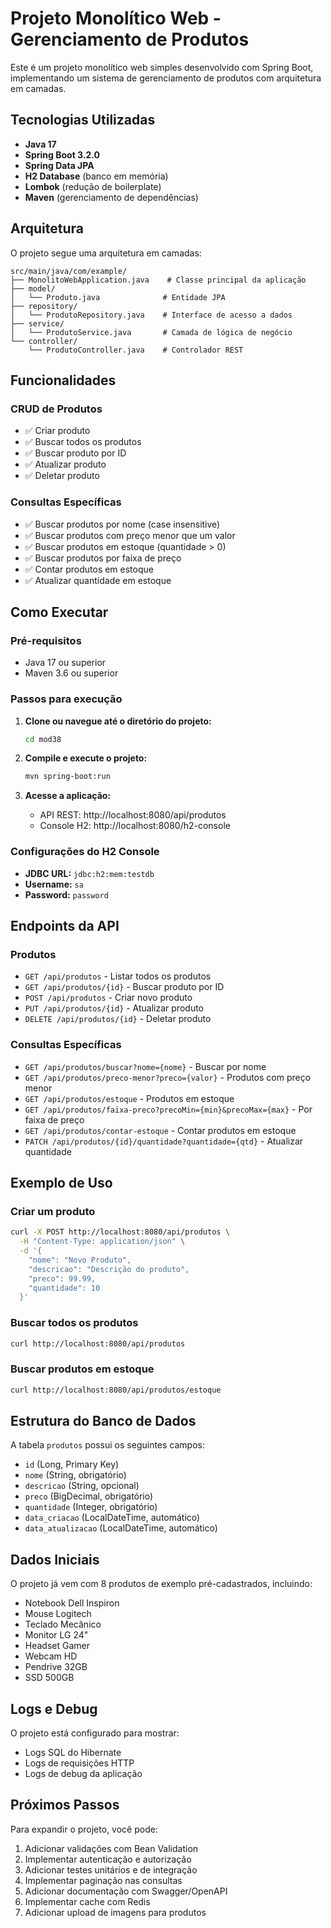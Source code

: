 # Projeto Monolítico Web - Gerenciamento de Produtos

Este é um projeto monolítico web simples desenvolvido com Spring Boot, implementando um sistema de gerenciamento de produtos com arquitetura em camadas.

## Tecnologias Utilizadas

- **Java 17**
- **Spring Boot 3.2.0**
- **Spring Data JPA**
- **H2 Database** (banco em memória)
- **Lombok** (redução de boilerplate)
- **Maven** (gerenciamento de dependências)

## Arquitetura

O projeto segue uma arquitetura em camadas:

```
src/main/java/com/example/
├── MonolitoWebApplication.java    # Classe principal da aplicação
├── model/
│   └── Produto.java              # Entidade JPA
├── repository/
│   └── ProdutoRepository.java    # Interface de acesso a dados
├── service/
│   └── ProdutoService.java       # Camada de lógica de negócio
└── controller/
    └── ProdutoController.java    # Controlador REST
```

## Funcionalidades

### CRUD de Produtos
- ✅ Criar produto
- ✅ Buscar todos os produtos
- ✅ Buscar produto por ID
- ✅ Atualizar produto
- ✅ Deletar produto

### Consultas Específicas
- ✅ Buscar produtos por nome (case insensitive)
- ✅ Buscar produtos com preço menor que um valor
- ✅ Buscar produtos em estoque (quantidade > 0)
- ✅ Buscar produtos por faixa de preço
- ✅ Contar produtos em estoque
- ✅ Atualizar quantidade em estoque

## Como Executar

### Pré-requisitos
- Java 17 ou superior
- Maven 3.6 ou superior

### Passos para execução

1. **Clone ou navegue até o diretório do projeto:**
   ```bash
   cd mod38
   ```

2. **Compile e execute o projeto:**
   ```bash
   mvn spring-boot:run
   ```

3. **Acesse a aplicação:**
   - API REST: http://localhost:8080/api/produtos
   - Console H2: http://localhost:8080/h2-console

### Configurações do H2 Console
- **JDBC URL:** `jdbc:h2:mem:testdb`
- **Username:** `sa`
- **Password:** `password`

## Endpoints da API

### Produtos
- `GET /api/produtos` - Listar todos os produtos
- `GET /api/produtos/{id}` - Buscar produto por ID
- `POST /api/produtos` - Criar novo produto
- `PUT /api/produtos/{id}` - Atualizar produto
- `DELETE /api/produtos/{id}` - Deletar produto

### Consultas Específicas
- `GET /api/produtos/buscar?nome={nome}` - Buscar por nome
- `GET /api/produtos/preco-menor?preco={valor}` - Produtos com preço menor
- `GET /api/produtos/estoque` - Produtos em estoque
- `GET /api/produtos/faixa-preco?precoMin={min}&precoMax={max}` - Por faixa de preço
- `GET /api/produtos/contar-estoque` - Contar produtos em estoque
- `PATCH /api/produtos/{id}/quantidade?quantidade={qtd}` - Atualizar quantidade

## Exemplo de Uso

### Criar um produto
```bash
curl -X POST http://localhost:8080/api/produtos \
  -H "Content-Type: application/json" \
  -d '{
    "nome": "Novo Produto",
    "descricao": "Descrição do produto",
    "preco": 99.99,
    "quantidade": 10
  }'
```

### Buscar todos os produtos
```bash
curl http://localhost:8080/api/produtos
```

### Buscar produtos em estoque
```bash
curl http://localhost:8080/api/produtos/estoque
```

## Estrutura do Banco de Dados

A tabela `produtos` possui os seguintes campos:
- `id` (Long, Primary Key)
- `nome` (String, obrigatório)
- `descricao` (String, opcional)
- `preco` (BigDecimal, obrigatório)
- `quantidade` (Integer, obrigatório)
- `data_criacao` (LocalDateTime, automático)
- `data_atualizacao` (LocalDateTime, automático)

## Dados Iniciais

O projeto já vem com 8 produtos de exemplo pré-cadastrados, incluindo:
- Notebook Dell Inspiron
- Mouse Logitech
- Teclado Mecânico
- Monitor LG 24"
- Headset Gamer
- Webcam HD
- Pendrive 32GB
- SSD 500GB

## Logs e Debug

O projeto está configurado para mostrar:
- Logs SQL do Hibernate
- Logs de requisições HTTP
- Logs de debug da aplicação

## Próximos Passos

Para expandir o projeto, você pode:
1. Adicionar validações com Bean Validation
2. Implementar autenticação e autorização
3. Adicionar testes unitários e de integração
4. Implementar paginação nas consultas
5. Adicionar documentação com Swagger/OpenAPI
6. Implementar cache com Redis
7. Adicionar upload de imagens para produtos 